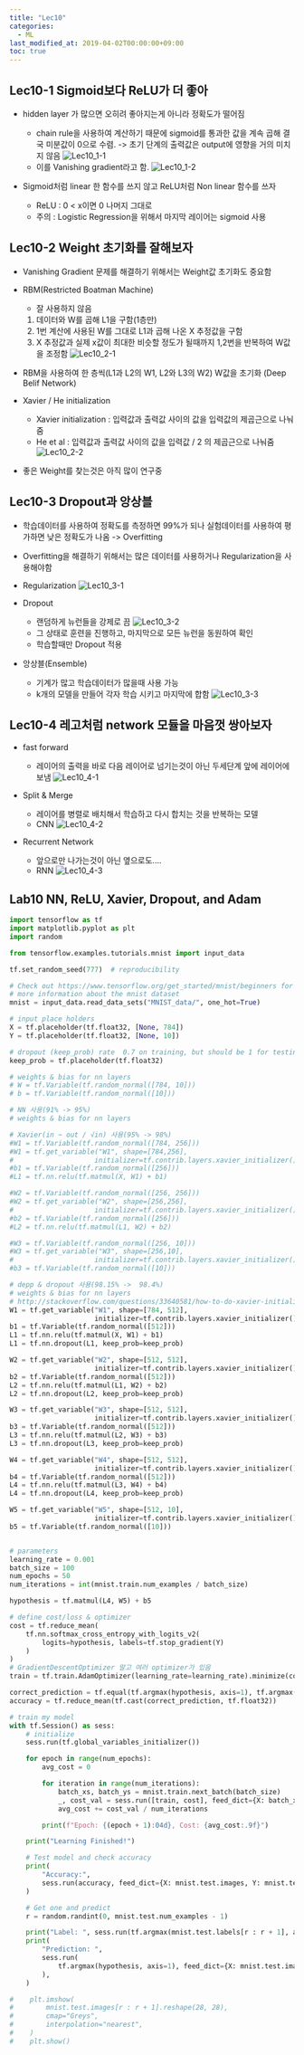 ```yaml
---
title: "Lec10"
categories:
  - ML
last_modified_at: 2019-04-02T00:00:00+09:00
toc: true
---
```


## Lec10-1 Sigmoid보다 ReLU가 더 좋아

  - hidden layer 가 많으면 오히려 좋아지는게 아니라 정확도가 떨어짐
    - chain rule을 사용하여 계산하기 때문에 sigmoid를 통과한 값을 계속 곱해 결국 미분값이 0으로 수렴. -> 초기 단계의 출력값은 output에 영향을 거의 미치지 않음
    ![Lec10_1-1](/assets/image/Lec10_1-1.JPG)
    - 이를 Vanishing gradient라고 함.
    ![Lec10_1-2](/assets/image/Lec10_1-2.JPG)

  - Sigmoid처럼 linear 한 함수를 쓰지 않고 ReLU처럼 Non linear 함수를 쓰자
    - ReLU : 0 < x이면 0 나머지 그대로
    - 주의 : Logistic Regression을 위해서 마지막 레이어는 sigmoid 사용

## Lec10-2 Weight 초기화를 잘해보자

  - Vanishing Gradient 문제를 해결하기 위해서는 Weight값 초기화도 중요함  
  - RBM(Restricted Boatman Machine)
    - 잘 사용하지 않음
    1. 데이터와 W를 곱해 L1을 구함(1층만)
    2. 1번 계산에 사용된 W를 그대로 L1과 곱해 나온 X 추정값을 구함
    3. X 추정값과 실제 x값이 최대한 비슷할 정도가 될때까지 1,2번을 반복하여 W값을 조정함
  ![Lec10_2-1](/assets/image/Lec10_2-1.JPG)
  - RBM을 사용하여 한 층씩(L1과 L2의 W1, L2와 L3의 W2) W값을 초기화 (Deep Belif Network)
  - Xavier / He initialization
    - Xavier initialization : 입력값과 출력값 사이의 값을 입력값의 제곱근으로 나눠줌
    - He et al : 입력값과 출력값 사이의 값을 입력값 / 2 의 제곱근으로 나눠줌
    ![Lec10_2-2](/assets/image/Lec10_2-2.JPG)

  - 좋은 Weight를 찾는것은 아직 많이 연구중

## Lec10-3 Dropout과 앙상블

  - 학습데이터를 사용하여 정확도를 측정하면 99%가 되나 실험데이터를 사용하여 평가하면 낮은 정확도가 나옴 -> Overfitting
  - Overfitting을 해결하기 위해서는 많은 데이터를 사용하거나 Regularization을 사용해야함
  - Regularization
    ![Lec10_3-1](/assets/image/Lec10_3-1.JPG)

  - Dropout
    - 랜덤하게 뉴런들을 강제로 끔
    ![Lec10_3-2](/assets/image/Lec10_3-2.JPG)
    - 그 상태로 훈련을 진행하고, 마지막으로 모든 뉴런을 동원하여 확인
    - 학습할때만 Dropout 적용

  - 앙상블(Ensemble)
    - 기계가 많고 학습데이터가 많을때 사용 가능
    - k개의 모델을 만들어 각자 학습 시키고 마지막에 합함
    ![Lec10_3-3](/assets/image/Lec10_3-3.JPG)

## Lec10-4 레고처럼 network 모듈을 마음껏 쌍아보자

  - fast forward
    - 레이어의 출력을 바로 다음 레이어로 넘기는것이 아닌 두세단계 앞에 레이어에 보냄
    ![Lec10_4-1](/assets/image/Lec10_4-1.JPG)

  - Split & Merge
    - 레이어를 병렬로 배치해서 학습하고 다시 합치는 것을 반복하는 모델
    - CNN
    ![Lec10_4-2](/assets/image/Lec10_4-2.JPG)

  - Recurrent Network
    - 앞으로만 나가는것이 아닌 옆으로도....
    - RNN
    ![Lec10_4-3](/assets/image/Lec10_4-3.JPG)

## Lab10 NN, ReLU, Xavier, Dropout, and Adam

  ```python
  import tensorflow as tf
  import matplotlib.pyplot as plt
  import random

  from tensorflow.examples.tutorials.mnist import input_data

  tf.set_random_seed(777)  # reproducibility

  # Check out https://www.tensorflow.org/get_started/mnist/beginners for
  # more information about the mnist dataset
  mnist = input_data.read_data_sets("MNIST_data/", one_hot=True)

  # input place holders
  X = tf.placeholder(tf.float32, [None, 784])
  Y = tf.placeholder(tf.float32, [None, 10])

  # dropout (keep_prob) rate  0.7 on training, but should be 1 for testing
  keep_prob = tf.placeholder(tf.float32)

  # weights & bias for nn layers
  # W = tf.Variable(tf.random_normal([784, 10]))
  # b = tf.Variable(tf.random_normal([10]))

  # NN 사용(91% -> 95%)
  # weights & bias for nn layers

  # Xavier(in ~ out / √in) 사용(95% -> 98%)
  #W1 = tf.Variable(tf.random_normal([784, 256]))
  #W1 = tf.get_variable("W1", shape=[784,256],
  #                    initializer=tf.contrib.layers.xavier_initializer())
  #b1 = tf.Variable(tf.random_normal([256]))
  #L1 = tf.nn.relu(tf.matmul(X, W1) + b1)

  #W2 = tf.Variable(tf.random_normal([256, 256]))
  #W2 = tf.get_variable("W2", shape=[256,256],
  #                    initializer=tf.contrib.layers.xavier_initializer())
  #b2 = tf.Variable(tf.random_normal([256]))
  #L2 = tf.nn.relu(tf.matmul(L1, W2) + b2)

  #W3 = tf.Variable(tf.random_normal([256, 10]))
  #W3 = tf.get_variable("W3", shape=[256,10],
  #                    initializer=tf.contrib.layers.xavier_initializer())
  #b3 = tf.Variable(tf.random_normal([10]))

  # depp & dropout 사용(98.15% ->  98.4%)
  # weights & bias for nn layers
  # http://stackoverflow.com/questions/33640581/how-to-do-xavier-initialization-on-tensorflow
  W1 = tf.get_variable("W1", shape=[784, 512],
                       initializer=tf.contrib.layers.xavier_initializer())
  b1 = tf.Variable(tf.random_normal([512]))
  L1 = tf.nn.relu(tf.matmul(X, W1) + b1)
  L1 = tf.nn.dropout(L1, keep_prob=keep_prob)

  W2 = tf.get_variable("W2", shape=[512, 512],
                       initializer=tf.contrib.layers.xavier_initializer())
  b2 = tf.Variable(tf.random_normal([512]))
  L2 = tf.nn.relu(tf.matmul(L1, W2) + b2)
  L2 = tf.nn.dropout(L2, keep_prob=keep_prob)

  W3 = tf.get_variable("W3", shape=[512, 512],
                       initializer=tf.contrib.layers.xavier_initializer())
  b3 = tf.Variable(tf.random_normal([512]))
  L3 = tf.nn.relu(tf.matmul(L2, W3) + b3)
  L3 = tf.nn.dropout(L3, keep_prob=keep_prob)

  W4 = tf.get_variable("W4", shape=[512, 512],
                       initializer=tf.contrib.layers.xavier_initializer())
  b4 = tf.Variable(tf.random_normal([512]))
  L4 = tf.nn.relu(tf.matmul(L3, W4) + b4)
  L4 = tf.nn.dropout(L4, keep_prob=keep_prob)

  W5 = tf.get_variable("W5", shape=[512, 10],
                       initializer=tf.contrib.layers.xavier_initializer())
  b5 = tf.Variable(tf.random_normal([10]))


  # parameters
  learning_rate = 0.001
  batch_size = 100
  num_epochs = 50
  num_iterations = int(mnist.train.num_examples / batch_size)

  hypothesis = tf.matmul(L4, W5) + b5

  # define cost/loss & optimizer
  cost = tf.reduce_mean(
      tf.nn.softmax_cross_entropy_with_logits_v2(
          logits=hypothesis, labels=tf.stop_gradient(Y)
      )
  )
  # GradientDescentOptimizer 말고 여러 optimizer가 있음
  train = tf.train.AdamOptimizer(learning_rate=learning_rate).minimize(cost)

  correct_prediction = tf.equal(tf.argmax(hypothesis, axis=1), tf.argmax(Y, axis=1))
  accuracy = tf.reduce_mean(tf.cast(correct_prediction, tf.float32))

  # train my model
  with tf.Session() as sess:
      # initialize
      sess.run(tf.global_variables_initializer())

      for epoch in range(num_epochs):
          avg_cost = 0

          for iteration in range(num_iterations):
              batch_xs, batch_ys = mnist.train.next_batch(batch_size)
              _, cost_val = sess.run([train, cost], feed_dict={X: batch_xs, Y: batch_ys, keep_prob: 0.7})
              avg_cost += cost_val / num_iterations

          print(f"Epoch: {(epoch + 1):04d}, Cost: {avg_cost:.9f}")

      print("Learning Finished!")

      # Test model and check accuracy
      print(
          "Accuracy:",
          sess.run(accuracy, feed_dict={X: mnist.test.images, Y: mnist.test.labels, keep_prob: 1}),
      )

      # Get one and predict
      r = random.randint(0, mnist.test.num_examples - 1)

      print("Label: ", sess.run(tf.argmax(mnist.test.labels[r : r + 1], axis=1)))
      print(
          "Prediction: ",
          sess.run(
              tf.argmax(hypothesis, axis=1), feed_dict={X: mnist.test.images[r : r + 1], keep_prob: 1}
          ),
      )

  #    plt.imshow(
  #        mnist.test.images[r : r + 1].reshape(28, 28),
  #        cmap="Greys",
  #        interpolation="nearest",
  #    )
  #    plt.show()

  ```
